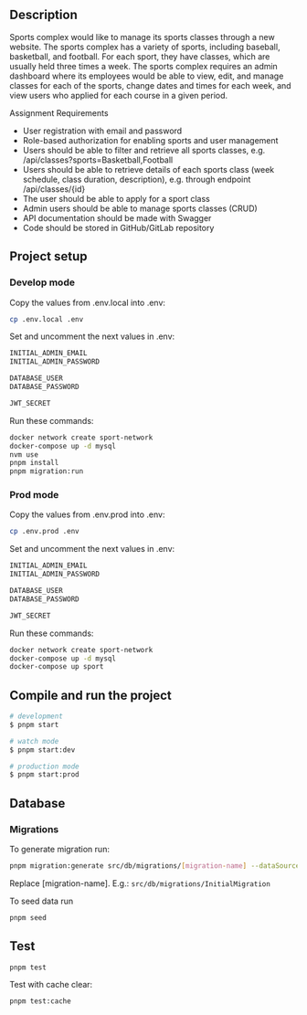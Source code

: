 ## Description

Sports complex would like to manage its sports classes through a new website. The sports complex
has a variety of sports, including baseball, basketball, and football. For each sport, they have classes,
which are usually held three times a week. The sports complex requires an admin dashboard where
its employees would be able to view, edit, and manage classes for each of the sports, change dates
and times for each week, and view users who applied for each course in a given period.

Assignment Requirements
- User registration with email and password
- Role-based authorization for enabling sports and user management
- Users should be able to filter and retrieve all sports classes, e.g.
/api/classes?sports=Basketball,Football
- Users should be able to retrieve details of each sports class (week schedule, class duration,
description), e.g. through endpoint /api/classes/{id}
- The user should be able to apply for a sport class
- Admin users should be able to manage sports classes (CRUD)
- API documentation should be made with Swagger
- Code should be stored in GitHub/GitLab repository

## Project setup

### Develop mode

Copy the values from .env.local into .env:
```bash
cp .env.local .env
```
Set and uncomment the next values in .env:
```bash
INITIAL_ADMIN_EMAIL
INITIAL_ADMIN_PASSWORD

DATABASE_USER
DATABASE_PASSWORD

JWT_SECRET
```
Run these commands:

```bash
docker network create sport-network
docker-compose up -d mysql
nvm use
pnpm install
pnpm migration:run
```

### Prod mode

Copy the values from .env.prod into .env:
```bash
cp .env.prod .env
```
Set and uncomment the next values in .env:
```bash
INITIAL_ADMIN_EMAIL
INITIAL_ADMIN_PASSWORD

DATABASE_USER
DATABASE_PASSWORD

JWT_SECRET
```
Run these commands:
```bash
docker network create sport-network
docker-compose up -d mysql
docker-compose up sport
```

## Compile and run the project

```bash
# development
$ pnpm start

# watch mode
$ pnpm start:dev

# production mode
$ pnpm start:prod
```
## Database
### Migrations 
To generate migration run: 
```bash
pnpm migration:generate src/db/migrations/[migration-name] --dataSource src/db/data-source.ts
```

Replace [migration-name]. E.g.: ```src/db/migrations/InitialMigration ```

To seed data run 
```bash 
pnpm seed
```

## Test

```bash
pnpm test
```
Test with cache clear:
```bash
pnpm test:cache
```